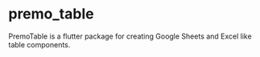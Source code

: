 # premo_table
PremoTable is a flutter package for creating Google Sheets and Excel like table components.
